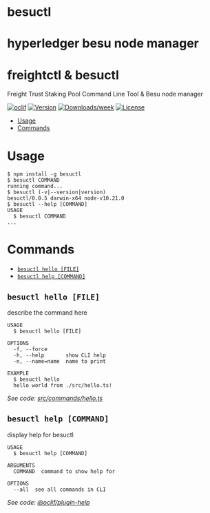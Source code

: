 besuctl
=======

hyperledger besu node manager
=======
# freightctl & besuctl

Freight Trust Staking Pool Command Line Tool & Besu node manager

[![oclif](https://img.shields.io/badge/cli-oclif-brightgreen.svg)](https://oclif.io)
[![Version](https://img.shields.io/npm/v/besuctl.svg)](https://npmjs.org/package/besuctl)
[![Downloads/week](https://img.shields.io/npm/dw/besuctl.svg)](https://npmjs.org/package/besuctl)
[![License](https://img.shields.io/npm/l/besuctl.svg)](https://github.com/freight-trust/besuctl/blob/master/package.json)

<!-- toc -->
* [Usage](#usage)
* [Commands](#commands)
<!-- tocstop -->
# Usage
<!-- usage -->
```sh-session
$ npm install -g besuctl
$ besuctl COMMAND
running command...
$ besuctl (-v|--version|version)
besuctl/0.0.5 darwin-x64 node-v10.21.0
$ besuctl --help [COMMAND]
USAGE
  $ besuctl COMMAND
...
```
<!-- usagestop -->
# Commands
<!-- commands -->
* [`besuctl hello [FILE]`](#besuctl-hello-file)
* [`besuctl help [COMMAND]`](#besuctl-help-command)

## `besuctl hello [FILE]`

describe the command here

```
USAGE
  $ besuctl hello [FILE]

OPTIONS
  -f, --force
  -h, --help       show CLI help
  -n, --name=name  name to print

EXAMPLE
  $ besuctl hello
  hello world from ./src/hello.ts!
```

_See code: [src/commands/hello.ts](https://github.com/freight-trust/besuctl/blob/v0.0.5/src/commands/hello.ts)_

## `besuctl help [COMMAND]`

display help for besuctl

```
USAGE
  $ besuctl help [COMMAND]

ARGUMENTS
  COMMAND  command to show help for

OPTIONS
  --all  see all commands in CLI
```

_See code: [@oclif/plugin-help](https://github.com/oclif/plugin-help/blob/v3.1.0/src/commands/help.ts)_
<!-- commandsstop -->
